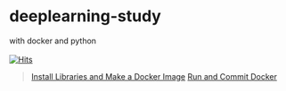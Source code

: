 # deeplearning-study
with docker and python
<br><br>
[![Hits](https://hits.seeyoufarm.com/api/count/incr/badge.svg?url=https%3A%2F%2Fgithub.com%2FYewon-dev%2Fdeeplearning-study&count_bg=%232D7BC7&title_bg=%23555555&icon=&icon_color=%23E7E7E7&title=hits&edge_flat=false)](https://hits.seeyoufarm.com)

> [Install Libraries and Make a Docker Image](https://github.com/Yewon-dev/deeplearning-study/blob/main/How-to-install-selenium-on-Docker.md)
> [Run and Commit Docker](https://github.com/Yewon-dev/deeplearning-study/blob/main/Run-and-commit-docker.md)

